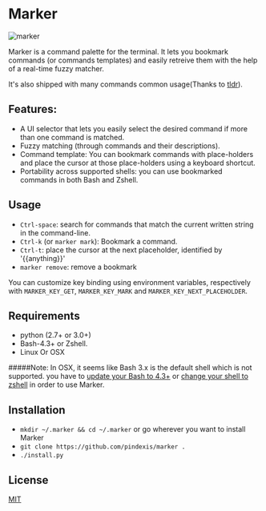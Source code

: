 # Marker

![marker](https://cloud.githubusercontent.com/assets/2557967/14209204/d99db934-f81a-11e5-910c-9d34ac155d18.gif)

Marker is a command palette for the terminal. It lets you bookmark commands (or commands templates) and easily retreive them with the help of a real-time fuzzy matcher.

It's also shipped with many commands common usage(Thanks to [tldr](https://github.com/tldr-pages/tldr)).
  
## Features:
- A UI selector that lets you easily select the desired command if more than one command is matched.
- Fuzzy matching (through commands and their descriptions).
- Command template: You can bookmark commands with place-holders and place the cursor at those place-holders using a keyboard shortcut.
- Portability across supported shells: you can use bookmarked commands in both Bash and Zshell.

## Usage
- `Ctrl-space`: search for commands that match the current written string in the command-line.
- `Ctrl-k` (or `marker mark`): Bookmark a command.
- `Ctrl-t`: place the cursor at the next placeholder, identified by '{{anything}}'
- `marker remove`: remove a bookmark

You can customize key binding using environment variables, respectively with ```MARKER_KEY_GET```, ```MARKER_KEY_MARK``` and ```MARKER_KEY_NEXT_PLACEHOLDER```.

## Requirements
- python (2.7+ or 3.0+)
- Bash-4.3+ or Zshell.
- Linux Or OSX

#####Note:
In OSX, it seems like Bash 3.x is the default shell which is not supported. you have to [update your Bash to 4.3+](http://apple.stackexchange.com/a/24635) or [change your shell to zshell](http://stackoverflow.com/a/1822126/1117720) in order to use Marker.

## Installation
- `mkdir ~/.marker && cd ~/.marker` or go wherever you want to install Marker
- `git clone https://github.com/pindexis/marker .`
- `./install.py`

## License
[MIT](LICENSE)
